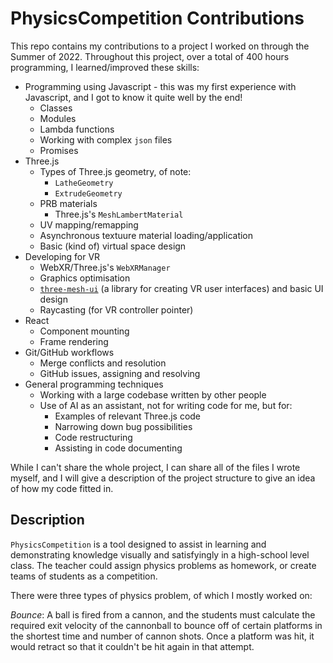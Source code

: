 # PhysicsCompetition Contributions

This repo contains my contributions to a project I worked on through the Summer
of 2022. Throughout this project, over a total of 400 hours programming, I
learned/improved these skills:

- Programming using Javascript - this was my first experience with Javascript,
  and I got to know it quite well by the end!
  - Classes
  - Modules
  - Lambda functions
  - Working with complex `json` files
  - Promises
- Three.js
  - Types of Three.js geometry, of note:
    - `LatheGeometry`
    - `ExtrudeGeometry`
  - PRB materials
    - Three.js's `MeshLambertMaterial`
  - UV mapping/remapping
  - Asynchronous textuure material loading/application
  - Basic (kind of) virtual space design
- Developing for VR
  - WebXR/Three.js's `WebXRManager`
  - Graphics optimisation
  - [`three-mesh-ui`](https://github.com/felixmariotto/three-mesh-ui) (a library for creating VR user interfaces) and basic UI design
  - Raycasting (for VR controller pointer)
- React
  - Component mounting
  - Frame rendering
- Git/GitHub workflows
  - Merge conflicts and resolution
  - GitHub issues, assigning and resolving
- General programming techniques
  - Working with a large codebase written by other people
  - Use of AI as an assistant, not for writing code for me, but for:
    - Examples of relevant Three.js code
    - Narrowing down bug possibilities
    - Code restructuring
    - Assisting in code documenting

While I can't share the whole project, I can share all of the files I wrote
myself, and I will give a description of the project structure to give an idea
of how my code fitted in.

## Description

`PhysicsCompetition` is a tool designed to assist in learning and demonstrating
knowledge visually and satisfyingly in a high-school level class. The teacher
could assign physics problems as homework, or create teams of students as a
competition.

There were three types of physics problem, of which I mostly worked on:

_Bounce_: A ball is fired from a cannon, and the students must calculate the
required exit velocity of the cannonball to bounce off of certain platforms
in the shortest time and number of cannon shots. Once a platform was hit,
it would retract so that it couldn't be hit again in that attempt.
